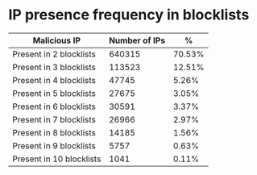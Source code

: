 # IP presence frequency in blocklists
| Malicious IP | Number of IPs | % |
|----|----|----|
| Present in 2 blocklists | 640315 | 70.53% |
| Present in 3 blocklists | 113523 | 12.51% |
| Present in 4 blocklists | 47745 | 5.26% |
| Present in 5 blocklists | 27675 | 3.05% |
| Present in 6 blocklists | 30591 | 3.37% |
| Present in 7 blocklists | 26966 | 2.97% |
| Present in 8 blocklists | 14185 | 1.56% |
| Present in 9 blocklists | 5757 | 0.63% |
| Present in 10 blocklists | 1041 | 0.11% |
